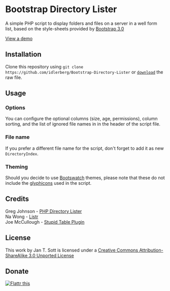 # Bootstrap Directory Lister

A simple PHP script to display folders and files on a server in a well form list, based on the style-sheets provided by [Bootstrap 3.0](http://getbootstrap.com)

[View a demo](http://demo.idleberg.com/Little-Printer-APOD/)

## Installation

Clone this repository using `git clone https://github.com/idlerberg/Bootstrap-Directory-Lister` or [`download`](https://raw.github.com/idleberg/Bootstrap-Directory-Lister/master/index.php) the raw file.

## Usage

### Options

You can configure the optional columns (size, age, permissions), column sorting, and the list of ignored file names in in the header of the script file.

### File name

If you prefer a different file name for the script, don't forget to add it as new `DirectoryIndex`.

### Theming

Should you decide to use [Bootswatch](http://bootswatch.com/) themes, please note that these do not include the [glyphicons](http://getbootstrap.com/components/#glyphicons) used in the script.

## Credits

Greg Johnson - [PHP Directory Lister](http://greg-j.com/phpdl/)  
Na Wong - [Listr](http://nadesign.net/listr/)  
Joe McCullough - [Stupid Table Plugin](http://joequery.github.io/Stupid-Table-Plugin/)  

## License

This work by Jan T. Sott is licensed under a [Creative Commons Attribution-ShareAlike 3.0 Unported License](http://creativecommons.org/licenses/by-sa/3.0/deed.en_US)

## Donate

[![Flattr this](https://api.flattr.com/button/flattr-badge-large.png)](https://flattr.com/submit/auto?user_id=idleberg&url=https://github.com/idleberg/Bootstrap-Directory-Lister)